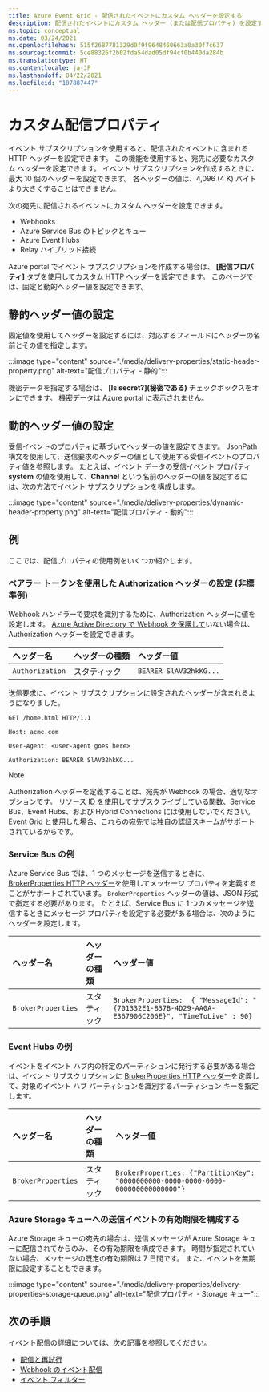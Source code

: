 ```yaml
---
title: Azure Event Grid - 配信されたイベントにカスタム ヘッダーを設定する
description: 配信されたイベントにカスタム ヘッダー (または配信プロパティ) を設定する方法について説明します。
ms.topic: conceptual
ms.date: 03/24/2021
ms.openlocfilehash: 515f2687781329d0f9f9648460663a0a30f7c637
ms.sourcegitcommit: 5ce88326f2b02fda54dad05df94cf0b440da284b
ms.translationtype: HT
ms.contentlocale: ja-JP
ms.lasthandoff: 04/22/2021
ms.locfileid: "107887447"
---
```

# <a name="custom-delivery-properties"></a>カスタム配信プロパティ
イベント サブスクリプションを使用すると、配信されたイベントに含まれる HTTP ヘッダーを設定できます。 この機能を使用すると、宛先に必要なカスタム ヘッダーを設定できます。 イベント サブスクリプションを作成するときに、最大 10 個のヘッダーを設定できます。 各ヘッダーの値は、4,096 (4 K) バイトより大きくすることはできません。

次の宛先に配信されるイベントにカスタム ヘッダーを設定できます。

- Webhooks
- Azure Service Bus のトピックとキュー
- Azure Event Hubs
- Relay ハイブリッド接続

Azure portal でイベント サブスクリプションを作成する場合は、 **[配信プロパティ]** タブを使用してカスタム HTTP ヘッダーを設定できます。 このページでは、固定と動的ヘッダー値を設定できます。

## <a name="setting-static-header-values"></a>静的ヘッダー値の設定
固定値を使用してヘッダーを設定するには、対応するフィールドにヘッダーの名前とその値を指定します。

:::image type="content" source="./media/delivery-properties/static-header-property.png" alt-text="配信プロパティ - 静的":::

機密データを指定する場合は、 **[Is secret?]\(秘密である\)** チェックボックスをオンにできます。 機密データは Azure portal に表示されません。 

## <a name="setting-dynamic-header-values"></a>動的ヘッダー値の設定
受信イベントのプロパティに基づいてヘッダーの値を設定できます。 JsonPath 構文を使用して、送信要求のヘッダーの値として使用する受信イベントのプロパティ値を参照します。 たとえば、イベント データの受信イベント プロパティ **system** の値を使用して、**Channel** という名前のヘッダーの値を設定するには、次の方法でイベント サブスクリプションを構成します。

:::image type="content" source="./media/delivery-properties/dynamic-header-property.png" alt-text="配信プロパティ - 動的":::

## <a name="examples"></a>例
ここでは、配信プロパティの使用例をいくつか紹介します。

### <a name="setting-the-authorization-header-with-a-bearer-token-non-normative-example"></a>ベアラー トークンを使用した Authorization ヘッダーの設定 (非標準例)

Webhook ハンドラーで要求を識別するために、Authorization ヘッダーに値を設定します。 [Azure Active Directory で Webhook を保護して](secure-webhook-delivery.md)いない場合は、Authorization ヘッダーを設定できます。

| ヘッダー名   | ヘッダーの種類 | ヘッダー値 |
| :--           | :--         | :--            |
|`Authorization` | スタティック | `BEARER SlAV32hkKG...`|

送信要求に、イベント サブスクリプションに設定されたヘッダーが含まれるようになりました。

```console
GET /home.html HTTP/1.1

Host: acme.com

User-Agent: <user-agent goes here>

Authorization: BEARER SlAV32hkKG...
```

> [!NOTE]
> Authorization ヘッダーを定義することは、宛先が Webhook の場合、適切なオプションです。 [リソース ID を使用してサブスクライブしている関数](/rest/api/eventgrid/version2020-06-01/eventsubscriptions/createorupdate#azurefunctioneventsubscriptiondestination)、Service Bus、Event Hubs、および Hybrid Connections には使用しないでください。Event Grid と使用した場合、これらの宛先では独自の認証スキームがサポートされているからです。

### <a name="service-bus-example"></a>Service Bus の例
Azure Service Bus では、1 つのメッセージを送信するときに、[BrokerProperties HTTP ヘッダー](/rest/api/servicebus/message-headers-and-properties#message-headers)を使用してメッセージ プロパティを定義することがサポートされています。 `BrokerProperties` ヘッダーの値は、JSON 形式で指定する必要があります。 たとえば、Service Bus に 1 つのメッセージを送信するときにメッセージ プロパティを設定する必要がある場合は、次のようにヘッダーを設定します。

| ヘッダー名 | ヘッダーの種類 | ヘッダー値 |
| :-- | :-- | :-- |
|`BrokerProperties` | スタティック     | `BrokerProperties:  { "MessageId": "{701332E1-B37B-4D29-AA0A-E367906C206E}", "TimeToLive" : 90}` |


### <a name="event-hubs-example"></a>Event Hubs の例

イベントをイベント ハブ内の特定のパーティションに発行する必要がある場合は、イベント サブスクリプションに [BrokerProperties HTTP ヘッダー](/rest/api/eventhub/event-hubs-runtime-rest#common-headers)を定義して、対象のイベント ハブ パーティションを識別するパーティション キーを指定します。

| ヘッダー名 | ヘッダーの種類 | ヘッダー値                                  |
| :-- | :-- | :-- |
|`BrokerProperties` | スタティック | `BrokerProperties: {"PartitionKey": "0000000000-0000-0000-0000-000000000000000"}`  |


### <a name="configure-time-to-live-on-outgoing-events-to-azure-storage-queues"></a>Azure Storage キューへの送信イベントの有効期限を構成する
Azure Storage キューの宛先の場合は、送信メッセージが Azure Storage キューに配信されてからのみ、その有効期限を構成できます。 時間が指定されていない場合、メッセージの既定の有効期限は 7 日間です。 また、イベントを無期限に設定することもできます。

:::image type="content" source="./media/delivery-properties/delivery-properties-storage-queue.png" alt-text="配信プロパティ - Storage キュー":::

## <a name="next-steps"></a>次の手順
イベント配信の詳細については、次の記事を参照してください。

- [配信と再試行](delivery-and-retry.md)
- [Webhook のイベント配信](webhook-event-delivery.md)
- [イベント フィルター](event-filtering.md)
